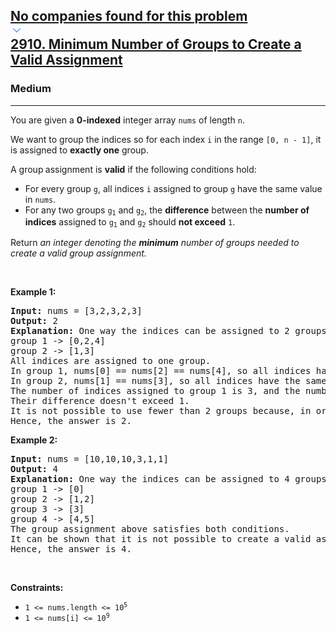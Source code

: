 <h2><a href="https://leetcode.com/problems/minimum-number-of-groups-to-create-a-valid-assignment/"><div id="big-omega-company-tags"><div id="big-omega-topbar"><div class="companyTagsContainer" style="overflow-x: scroll; flex-wrap: nowrap;"><div class="companyTagsContainer--tag">No companies found for this problem</div></div><div class="companyTagsContainer--chevron"><div><svg version="1.1" id="icon" xmlns="http://www.w3.org/2000/svg" xmlns:xlink="http://www.w3.org/1999/xlink" x="0px" y="0px" viewBox="0 0 32 32" fill="#4087F1" xml:space="preserve" style="width: 20px;"><polygon points="16,22 6,12 7.4,10.6 16,19.2 24.6,10.6 26,12 "></polygon><rect id="_x3C_Transparent_Rectangle_x3E_" class="st0" fill="none" width="32" height="32"></rect></svg></div></div></div></div>2910. Minimum Number of Groups to Create a Valid Assignment</a></h2><h3>Medium</h3><hr><div><p>You are given a <strong>0-indexed</strong> integer array <code>nums</code> of length <code>n</code>.</p>

<p>We want to group the indices so for each index <code>i</code> in the range <code>[0, n - 1]</code>, it is assigned to <strong>exactly one</strong> group.</p>

<p>A group<strong> </strong>assignment is <strong>valid</strong> if the following conditions hold:</p>

<ul>
	<li>For every group <code>g</code>, all indices <code>i</code> assigned to group <code>g</code> have the same value in <code>nums</code>.</li>
	<li>For any two groups <code>g<sub>1</sub></code> and <code>g<sub>2</sub></code>, the <strong>difference</strong> between the <strong>number of indices</strong> assigned to <code>g<sub>1</sub></code> and <code>g<sub>2</sub></code> should <strong>not exceed</strong> <code>1</code>.</li>
</ul>

<p>Return <em>an integer denoting </em><em>the <strong>minimum</strong> number of groups needed to create a valid group assignment.</em></p>

<p>&nbsp;</p>
<p><strong class="example">Example 1:</strong></p>

<pre><strong>Input:</strong> nums = [3,2,3,2,3]
<strong>Output:</strong> 2
<strong>Explanation:</strong> One way the indices can be assigned to 2 groups is as follows, where the values in square brackets are indices:
group 1 -&gt; [0,2,4]
group 2 -&gt; [1,3]
All indices are assigned to one group.
In group 1, nums[0] == nums[2] == nums[4], so all indices have the same value.
In group 2, nums[1] == nums[3], so all indices have the same value.
The number of indices assigned to group 1 is 3, and the number of indices assigned to group 2 is 2.
Their difference doesn't exceed 1.
It is not possible to use fewer than 2 groups because, in order to use just 1 group, all indices assigned to that group must have the same value.
Hence, the answer is 2.</pre>

<p><strong class="example">Example 2:</strong></p>

<pre><strong>Input:</strong> nums = [10,10,10,3,1,1]
<strong>Output:</strong> 4
<strong>Explanation:</strong> One way the indices can be assigned to 4 groups is as follows, where the values in square brackets are indices:
group 1 -&gt; [0]
group 2 -&gt; [1,2]
group 3 -&gt; [3]
group 4 -&gt; [4,5]
The group assignment above satisfies both conditions.
It can be shown that it is not possible to create a valid assignment using fewer than 4 groups.
Hence, the answer is 4.</pre>

<p>&nbsp;</p>
<p><strong>Constraints:</strong></p>

<ul>
	<li><code>1 &lt;= nums.length &lt;= 10<sup>5</sup></code></li>
	<li><code>1 &lt;= nums[i] &lt;= 10<sup>9</sup></code></li>
</ul>
</div>